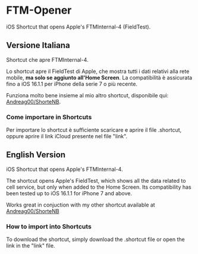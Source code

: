 # FTM-Opener

iOS Shortcut that opens Apple's FTMInternal-4 (FieldTest).

## Versione Italiana

Shortcut che apre FTMInternal-4.

Lo shortcut apre il FieldTest di Apple, che mostra tutti i dati relativi alla rete mobile, **ma solo se aggiunto all'Home Screen**. La compatibilità è assicurata fino a iOS 16.1.1 per iPhone della serie 7 o più recente.

Funziona molto bene insieme al mio altro shortcut, disponibile qui: [Andreag00/ShorteNB](https://github.com/Andreag00/ShorteNB).

### Come importare in Shortcuts

Per importare lo shortcut è sufficiente scaricare e aprire il file .shortcut, oppure aprire il link iCloud presente nel file "link".

## English Version
iOS Shortcut that opens Apple's FTMInternal-4.

The shortcut opens Apple's FieldTest, which shows all the data related to cell service, but only when added to the Home Screen. Its compatibility has been tested up to iOS 16.1.1 for iPhone 7 and above.

Works great in conjuction with my other shortcut available at [Andreag00/ShorteNB](https://github.com/Andreag00/ShorteNB)

### How to import into Shortcuts

To download the shortcut, simply download the .shortcut file or open the link in the "link" file.
